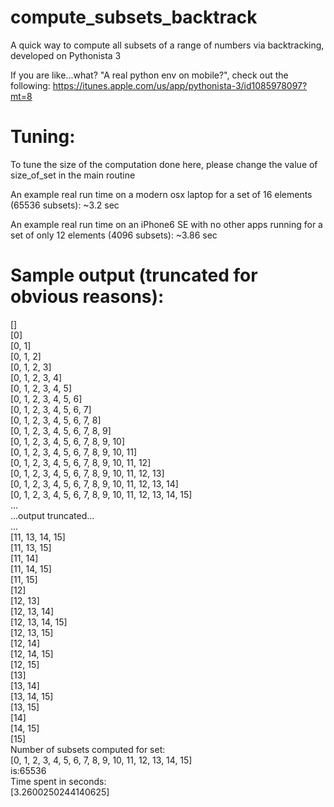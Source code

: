 # compute_subsets_backtrack
A quick way to compute all subsets of a range of numbers via backtracking, developed on Pythonista 3

If you are like...what?  "A real python env on mobile?", check out the following:
https://itunes.apple.com/us/app/pythonista-3/id1085978097?mt=8

# Tuning:
To tune the size of the computation done here, please change the value of size_of_set in the main routine

An example real run time on a modern osx laptop for a set of 16 elements (65536 subsets):  ~3.2 sec

An example real run time on an iPhone6 SE with no other apps running for a set of only 12 elements (4096 subsets): ~3.86 sec

# Sample output (truncated for obvious reasons):

[]\
[0]\
[0, 1]\
[0, 1, 2]\
[0, 1, 2, 3]\
[0, 1, 2, 3, 4]\
[0, 1, 2, 3, 4, 5]\
[0, 1, 2, 3, 4, 5, 6]\
[0, 1, 2, 3, 4, 5, 6, 7]\
[0, 1, 2, 3, 4, 5, 6, 7, 8]\
[0, 1, 2, 3, 4, 5, 6, 7, 8, 9]\
[0, 1, 2, 3, 4, 5, 6, 7, 8, 9, 10]\
[0, 1, 2, 3, 4, 5, 6, 7, 8, 9, 10, 11]\
[0, 1, 2, 3, 4, 5, 6, 7, 8, 9, 10, 11, 12]\
[0, 1, 2, 3, 4, 5, 6, 7, 8, 9, 10, 11, 12, 13]\
[0, 1, 2, 3, 4, 5, 6, 7, 8, 9, 10, 11, 12, 13, 14]\
[0, 1, 2, 3, 4, 5, 6, 7, 8, 9, 10, 11, 12, 13, 14, 15]\
...\
...output truncated...\
...\
[11, 13, 14, 15]\
[11, 13, 15]\
[11, 14]\
[11, 14, 15]\
[11, 15]\
[12]\
[12, 13]\
[12, 13, 14]\
[12, 13, 14, 15]\
[12, 13, 15]\
[12, 14]\
[12, 14, 15]\
[12, 15]\
[13]\
[13, 14]\
[13, 14, 15]\
[13, 15]\
[14]\
[14, 15]\
[15]\
Number of subsets computed for set:\
[0, 1, 2, 3, 4, 5, 6, 7, 8, 9, 10, 11, 12, 13, 14, 15]\
is:65536\
Time spent in seconds:\
[3.2600250244140625]
